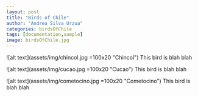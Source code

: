 ```yaml
---
layout: post
title: "Birds of Chile"
author: "Andrea Silva Urzua"
categories: birdsOfChile
tags: [documentation,sample]
image: birdsOfChile.jpg
---
```



![alt text](assets/img/chincol.jpg =100x20 "Chincol")
This bird is blah blah


![alt text](assets/img/cucao.jpg =100x20 "Cucao")
This bird is blah blah

![alt text](assets/img/cometocino.jpg =100x20 "Cometocino")
This bird is blah blah


